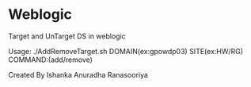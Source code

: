 Weblogic
======

Target and UnTarget DS in weblogic

Usage: ./AddRemoveTarget.sh DOMAIN(ex:gpowdp03) SITE(ex:HW/RG) COMMAND:(add/remove)

Created By Ishanka Anuradha Ranasooriya
